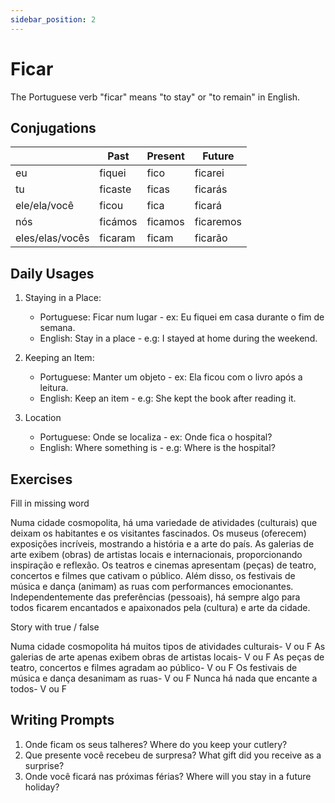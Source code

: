 ```yaml
---
sidebar_position: 2
---
```


# Ficar

The Portuguese verb "ficar" means "to stay" or "to remain" in English.

## Conjugations

|                 | Past    | Present | Future    |
| --------------- | ------- | ------- | --------- |
| eu              | fiquei  | fico    | ficarei   |
| tu              | ficaste | ficas   | ficarás   |
| ele/ela/você    | ficou   | fica    | ficará    |
| nós             | ficámos | ficamos | ficaremos |
| eles/elas/vocês | ficaram | ficam   | ficarão   |

## Daily Usages

1. Staying in a Place:

   - Portuguese: Ficar num lugar - ex: Eu fiquei em casa durante o fim de semana.
   - English: Stay in a place - e.g: I stayed at home during the weekend.

2. Keeping an Item:

   - Portuguese: Manter um objeto - ex: Ela ficou com o livro após a leitura.
   - English: Keep an item - e.g: She kept the book after reading it.

3. Location

   - Portuguese: Onde se localiza - ex: Onde fica o hospital?
   - English: Where something is - e.g: Where is the hospital?

## Exercises

Fill in missing word

Numa cidade cosmopolita, há uma variedade de atividades (culturais) que deixam os habitantes e os visitantes fascinados. Os museus (oferecem) exposições incríveis, mostrando a história e a arte do país. As galerias de arte exibem (obras) de artistas locais e internacionais, proporcionando inspiração e reflexão. Os teatros e cinemas apresentam (peças) de teatro, concertos e filmes que cativam o público. Além disso, os festivais de música e dança (animam) as ruas com performances emocionantes. Independentemente das preferências (pessoais), há sempre algo para todos ficarem encantados e apaixonados pela (cultura) e arte da cidade.

Story with true / false

Numa cidade cosmopolita há muitos tipos de atividades culturais- V ou F
As galerias de arte apenas exibem obras de artistas locais- V ou F
As peças de teatro, concertos e filmes agradam ao público- V ou F
Os festivais de música e dança desanimam as ruas- V ou F
Nunca há nada que encante a todos- V ou F

## Writing Prompts

1. Onde ficam os seus talheres? Where do you keep your cutlery?
2. Que presente você recebeu de surpresa? What gift did you receive as a surprise?
3. Onde você ficará nas próximas férias? Where will you stay in a future holiday?
